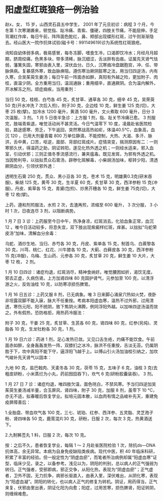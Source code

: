# 阳虚型红斑狼疮一例治验

赵x，女， 15 岁，山西灵石县五中学生， 2001 年了元旦初诊：病程 3 个月，今冬第 1 次寒潮袭来，顿觉指、趾冷痛、青紫、僵硬，四肢关节痛，不能屈伸，手足背潮红作痒，每日午前，阵阵面色酡红，鼻、颊部出现蝶形红斑，过午则渐渐隐去。经山医大一院作抗体试验(磁卡号：991149619)诊为系统性红斑狼疮。

询知自幼体弱多病，极易感冒，每冬冻脚，嗜食生冷，口渴即饮冷水；月经月月超期，脐周绞痛，色黑多块，带多清稀，脉沉细涩，舌淡胖有齿痕。证属先天肾气怯弱，藩篱失固，寒邪由表入里，深伏血分。日久，沉寒痼冷盘踞胞宫，冲、任、带脉俱病。复暴感外寒，致血脉痹阻。遵伤寒治厥阴脏寒之法，用当归四逆汤，内有久寒，合吴茱萸生姜汤；每日午前一阵面赤如醉，真阳有外越之险，更加附子、肉桂，直温少阴。全方重用当归，温润通脉；重用细辛，直通厥阴。合为温内解外，开冰解冻之剂。顽症痼疾，当用重剂：

当归 50 克，桂枝、白芍各 45 克，炙甘草、通草各 30 克，细辛 45 克，吴荣萸 50 克(开水冲洗 7 次后入煎)，附子30 克，企边桂 10 克，鲜生姜 125 克(切)，大枣 25 枚(擘)。加冷水 1200 毫升，黄酒 500 毫升，文火煮取 600 毫升，日分 3 次温服， 3 剂。 1 月 5 日夜半急诊：上方服 1 剂，指、趾关节冷痛已愈。 3 剂服完，肢端青紫退，唯觉活动尚不甚灵活。今日气温零下 10 度，凌晨赴省医院检验，路途感寒、劳乏，下午返回，突然寒战高热如疟，体温40.5°C，血象高，血沉 120 ，已用大剂量青霉 800 万单位静滴，不能控制，大热、大渴、多汗、脉洪，舌中黄，口苦，呕逆，面部、背部红斑成片。症情突变，揣测原因有二：一则寒邪久伏，得温药之助，阴证转阳，遂见化热外透之机；一则经水适来，邪入血室，引动伏邪；三则正值冬季流感流行，兼夹瘟毒。既见发斑，为邪有外透之机。当因势利导，以拙拟贯众石膏汤，辟秽化斑解毒，小柴胡汤加味，枢转少阳，清透厥阴血分，引领伏邪外透：

透明生石膏 250 克，贯众、黑小豆各 30 克，苍术 15 克，明雄黄0.3克(研末吞服)，柴胡 125 克，黄芩 30 克，生半夏 60 克，炙甘草 30 克，西洋参粉 15 克(冲服)，丹皮、紫草各 15 克，青黛(包煎)、炒黑芥穗各 10 克，鲜生姜 75克(切)，大枣 12 枚(擘)。

上药，遵和剂煎服法，水煎 2 次，去渣再煎，浓缩至 600 毫升， 3 次分服， 3 小时 1 次，日夜连尽 3 剂，以阻断病势。

1 月 7 日 3 诊：上药服至今日中午，热净身凉，红斑消去。化验血象正常，血沉 12 。唯今日活动较多，将息失宜，双下肢出现紫癜样红斑，痒甚。以拙拟“乌蛇荣皮汤”加味，清解血分余毒：

乌蛇、酒炒生地、当归、赤芍各 30 克，丹皮、紫单各 15 克，制首乌、白蒺黎各 30 克，川芎、桃仁、红花、川牛膝各 10 克，大蓟、白藓皮各 30 克，西洋参粉 15 克(冲服)，乌梅、生山药、元参各 30 克，炙甘草 20 克，鲜生姜 10 大片，大枣 12 枚， 2 剂。

1 月 10 日四诊：诸症均退，红斑消尽，精神食纳好。唯觉腰困如折，渴饮无度。邪去正虚，久病伤肾。上方加肾四味 80 克固护肾气，元参加至 100 克，以清浮游之火，反佐油桂 10 克，以防寒凉损伤脾胃。

1 月 16 日五诊：上药又服 8 剂，已无病象。唯 3 日来脚心涌泉穴热如火焚，夜卧非坦露双脚不能入寐，脉大不任重按。考病本阳虚血寒，温热不过外邪，过用清透，寒伤元阳，阳不统阴，致下焦阴火沸腾，例同浮阳外越。以加味四逆汤温而敛之。外有假热，恐防格拒，用热药冷服法：

附子 30 克，干姜 25 克，炙甘草、生芪各 60 克，肾四味 80 克，红参(另炖)、灵脂各 10 克，生龙牡粉各 30 克，1 剂。

1 月 19 日六诊：药进 1 剂，足心发热已敛。又见口舌生疮，灼痛不能饮食。午前面赤如醉，全身轰轰发热一阵，双膝扪之冰冷，脉洪不任重按，舌淡无苔。仍属阴胜于下，坎中真阳不能下守，逼浮阳飞越于上。以傅山引火汤加油桂引纳之，加坎气峻补先天肾气以固本：

九地 90 克，盐巴戟肉、天麦冬各 30 克，茯苓 15 克，五味子 6 克，油桂 3 克(去粗皮研粉，小米蒸烂为小丸，药前囫囵吞下)，坎气 6 克(研粉胶囊装吞)， 3 剂。

1 月 27 日 7 诊：诸症均退，唯四肢欠温，面色咣白，不禁风寒。予当归四逆加吴茱萸生姜汤减半量，合玉屏风、肾四味，附子 30 克，加服 8 剂，虽零下 10 °C，亦无不适，拟春暖后恢复学业。拟培元固本散，以血肉有情之品峻补先天，重建免疫屏障善后：

1.全胎盘、带血坎气各 100 克，三七、琥珀、红参、西洋参、五灵脂、灵芝孢子粉、肾四味各 50 克，鹿茸混片30 克，研粉，日服 2 次，每次 3 克，热黄酒送下。

2.九制豨莶丸 1 料，日服 2 次，每次 10 克。

按：之后不久，患者恢复学业，每隔 1 ～ 2 月赴省医院检验 1 次，除抗ds—DNA抗体高，余无异常。本病为自身免疫缺陷类疾病。现代中医，积 40 年临床科研，积累了丰富的经验。但一般定性为“阴虚血瘀”，而笔者所治病例却属“阳虚血寒”证型，临床少见，录之，以备参考。浅见以为，阴阳的判别，总以病人的正气强弱为转归。正气强者，受邪即病，邪正交争，从阳化热，表现为“阴虚血瘀”；正气虚者，卫外不固，无力抗争，病邪长驱直入，由表入里，深伏难出，从阴化寒，表现为“阳虚血凝”。阴阳的转化，也以病人正气的修复为转机。阴证，用药得当，正气来复，伏邪由里出表，阴证化阳为向愈；阳症，过用苦寒，损伤脾肾，阳证转阴，则缠绵难愈。